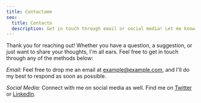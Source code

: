 ```yaml
---
title: Contactame
seo:
  title: Contacto
  description: Get in touch through email or social media! Let me know how I can help.
---
```


Thank you for reaching out! Whether you have a question, a suggestion, or just want to share your thoughts, I'm all ears. Feel free to get in touch through any of the methods below:

_Email:_
Feel free to drop me an email at [example@example.com](mailto:cmbr738@gmail.com), and I'll do my best to respond as soon as possible.

_Social Media:_
Connect with me on social media as well. Find me on [Twitter](https://twitter.com) or [LinkedIn](https://www.linkedin.com/).
